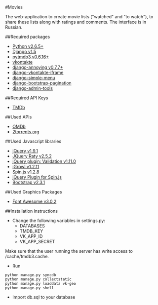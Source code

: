 #Movies

The web-application to create movie lists ("watched" and "to watch"), to share these lists along with ratings and comments. The interface is in Russian.

##Required packages

* [Python v2.6.5+](http://www.python.org)
* [Django v1.5](http://djangoproject.com)
* [pytmdb3 v0.6.16+](https://github.com/wagnerrp/pytmdb3)
* [vkontakte](https://bitbucket.org/kmike/vkontakte/src)
* [django-annoying v0.7.7+](https://github.com/skorokithakis/django-annoying)
* [django-vkontakte-iframe](https://bitbucket.org/kmike/django-vkontakte-iframe/)
* [django-simple-menu](https://github.com/fatbox/django-simple-menu)
* [django-bootstrap-pagination](https://github.com/jmcclell/django-bootstrap-pagination)
* [django-admin-tools](https://bitbucket.org/izi/django-admin-tools)

##Required API Keys
* [TMDb](http://www.themoviedb.org/)

##Used APIs
* [OMDb](http://www.omdbapi.com/)
* [2torrents.org](http://2torrents.org)

##Used Javascript libraries
* [jQuery v1.9.1](http://jquery.com/)
* [JQuery Raty v2.5.2](http://wbotelhos.com/raty/)
* [jQuery plugin: Validation v1.11.0](http://bassistance.de/jquery-plugins/jquery-plugin-validation/)
* [jGrowl v1.2.11](https://github.com/stanlemon/jGrowl)
* [Spin.js v1.2.8](http://fgnass.github.com/spin.js/)
* [jQuery Plugin for Spin.js](https://gist.github.com/its-florida/1290439/)
* [Bootstrap v2.3.1](http://twitter.github.com/bootstrap/)

##Used Graphics Packages
* [Font Awesome v3.0.2](http://fortawesome.github.com/Font-Awesome/)

##Installation instructions

* Change the following variables in settings.py:
    * DATABASES
    * TMDB_KEY
    * VK_APP_ID
    * VK_APP_SECRET

Make sure that the user running the server has write access to /cache/tmdb3.cache.

* Run
```
python manage.py syncdb
python manage.py collectstatic
python manage.py loaddata vk-geo
python manage.py shell
```

* Import db.sql to your database